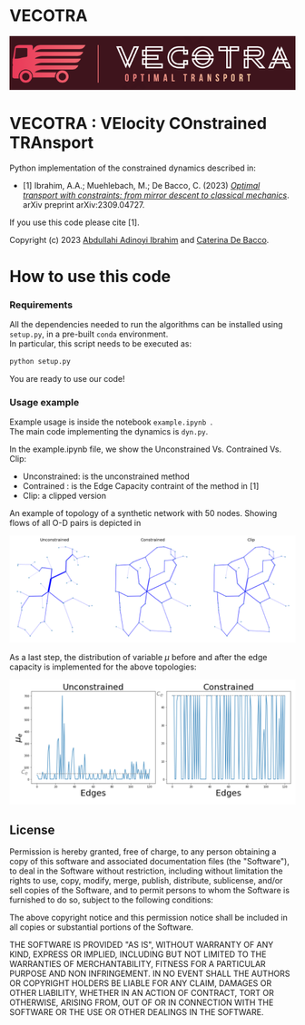 # VECOTRA 
<p align="center">
<img src ="./images/repo_logo.png"><br>
</p>

# VECOTRA : VElocity COnstrained TRAnsport

Python implementation of the constrained dynamics described in:
 - [1] Ibrahim, A.A.; Muehlebach, M.; De Bacco, C. (2023) *[Optimal transport with constraints: from mirror descent to classical mechanics](https://arxiv.org/abs/2309.04727)*. arXiv preprint arXiv:2309.04727.

If you use this code please cite [1].   

Copyright (c) 2023 [Abdullahi Adinoyi Ibrahim](https://github.com/aadinoyiibrahim) and [Caterina De Bacco](http://cdebacco.com).

# How to use this code

### Requirements

All the dependencies needed to run the algorithms can be installed using ```setup.py```, in a pre-built ```conda``` environment. <br/>
In particular, this script needs to be executed as:

```bash
python setup.py
```

You are ready to use our code!

### Usage example

Example usage is inside the notebook `example.ipynb `.  
The main code implementing the dynamics is `dyn.py`.

In the example.ipynb file, we show the Unconstrained Vs. Contrained Vs. Clip:
 - Unconstrained: is the unconstrained method 
 - Contrained : is the Edge Capacity contraint of the method in [1]
 - Clip: a clipped version

An example of topology of a synthetic network with 50 nodes. Showing flows of all O-D pairs is depicted in
<p align="center">
<img src ="./images/topology.png"><br>
</p>



As a last step, the distribution of variable $\mu$ before and after the edge capacity is implemented for the above topologies:
<p align="center">
<img src ="./images/mu_behavior.png"><br>
</p>

## License

Permission is hereby granted, free of charge, to any person obtaining a copy of this software and associated documentation files (the "Software"), to deal in the Software without restriction, including without limitation the rights to use, copy, modify, merge, publish, distribute, sublicense, and/or sell copies of the Software, and to permit persons to whom the Software is furnished to do so, subject to the following conditions:

The above copyright notice and this permission notice shall be included in all copies or substantial portions of the Software.

THE SOFTWARE IS PROVIDED "AS IS", WITHOUT WARRANTY OF ANY KIND, EXPRESS OR IMPLIED, INCLUDING BUT NOT LIMITED TO THE WARRANTIES OF MERCHANTABILITY, FITNESS FOR A PARTICULAR PURPOSE AND NON INFRINGEMENT. IN NO EVENT SHALL THE AUTHORS OR COPYRIGHT HOLDERS BE LIABLE FOR ANY CLAIM, DAMAGES OR OTHER LIABILITY, WHETHER IN AN ACTION OF CONTRACT, TORT OR OTHERWISE, ARISING FROM, OUT OF OR IN CONNECTION WITH THE SOFTWARE OR THE USE OR OTHER DEALINGS IN THE SOFTWARE.
